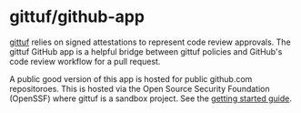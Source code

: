 # gittuf/github-app

[gittuf](https://github.com/gittuf/gittuf) relies on signed attestations to
represent code review approvals. The gittuf GitHub app is a helpful bridge
between gittuf policies and GitHub's code review workflow for a pull request.

A public good version of this app is hosted for public github.com repositoroes.
This is hosted via the Open Source Security Foundation (OpenSSF) where gittuf is
a sandbox project. See the [getting started guide](docs/getting-started.md).
